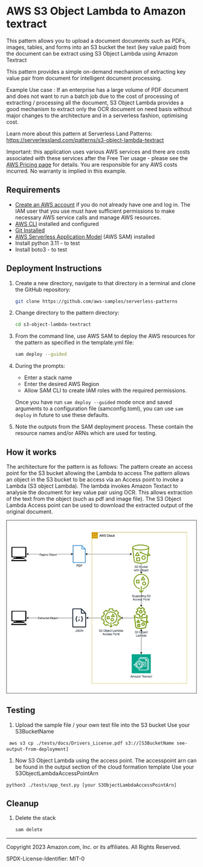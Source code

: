# AWS S3 Object Lambda to Amazon textract

This pattern allows you to upload a document documents such as PDFs, images, tables, and forms into an S3 bucket the text (key value paid) from the document can be extract using S3 Object Lambda using Amazon Textract

This pattern provides a simple on-demand mechanism of extracting key value pair from document for intelligent document processing. 

Example Use case : If an enterprise has a large volume of PDF document and does not want to run a batch job due to the cost of processing of extracting / processing all the document, S3 Object Lambda provides a good mechanism to extract only the OCR document on need basis without major changes to the architecture and in a serverless fashion, optimising cost.

Learn more about this pattern at Serverless Land Patterns: https://serverlessland.com/patterns/s3-object-lambda-textract

Important: this application uses various AWS services and there are costs associated with these services after the Free Tier usage - please see the [AWS Pricing page](https://aws.amazon.com/pricing/) for details. You are responsible for any AWS costs incurred. No warranty is implied in this example.

## Requirements

* [Create an AWS account](https://portal.aws.amazon.com/gp/aws/developer/registration/index.html) if you do not already have one and log in. The IAM user that you use must have sufficient permissions to make necessary AWS service calls and manage AWS resources.
* [AWS CLI](https://docs.aws.amazon.com/cli/latest/userguide/install-cliv2.html) installed and configured
* [Git Installed](https://git-scm.com/book/en/v2/Getting-Started-Installing-Git)
* [AWS Serverless Application Model](https://docs.aws.amazon.com/serverless-application-model/latest/developerguide/serverless-sam-cli-install.html) (AWS SAM) installed
* Install python 3.11 - to test
* Install boto3 - to test

## Deployment Instructions

1. Create a new directory, navigate to that directory in a terminal and clone the GitHub repository:
    ```bash 
    git clone https://github.com/aws-samples/serverless-patterns
    ```
1. Change directory to the pattern directory:
    ```bash
    cd s3-object-lambda-textract
    ```
1. From the command line, use AWS SAM to deploy the AWS resources for the pattern as specified in the template.yml file:
    ```bash
    sam deploy --guided
    ```
1. During the prompts:
    * Enter a stack name
    * Enter the desired AWS Region
    * Allow SAM CLI to create IAM roles with the required permissions.

    Once you have run `sam deploy --guided` mode once and saved arguments to a configuration file (samconfig.toml), you can use `sam deploy` in future to use these defaults.

1. Note the outputs from the SAM deployment process. These contain the resource names and/or ARNs which are used for testing.

## How it works

The architecture for the pattern is as follows: The pattern create an access point for the S3 bucket allowing the Lambda to access 
The pattern allows an object in the S3 bucket to be access via an Access point to invoke a Lambda (S3 object Lambda). 
The lambda invokes Amazon Textact to analysie the document for key value pair using OCR. This allows extraction
of the text from the object (such as pdf and image file). The S3 Object Lambda Access point can be used to download 
the extracted output of the original document.

![pattern](images/pattern.jpg)

## Testing

1. Upload the sample file / your own test file into the S3 bucket
   Use your S3BucketName
```
 aws s3 cp ./tests/docs/Drivers_License.pdf s3://[S3BucketName see-output-from-deployment]
```
1. Now S3 Object Lambda using the access point. The accesspoint arn can be found in the output section of the cloud formation template
   Use your S3ObjectLambdaAccessPointArn 
```
python3 ./tests/app_test.py [your S3ObjectLambdaAccessPointArn]  
```


## Cleanup
 
1. Delete the stack
    ```bash
    sam delete
    ```
----
Copyright 2023 Amazon.com, Inc. or its affiliates. All Rights Reserved.

SPDX-License-Identifier: MIT-0
